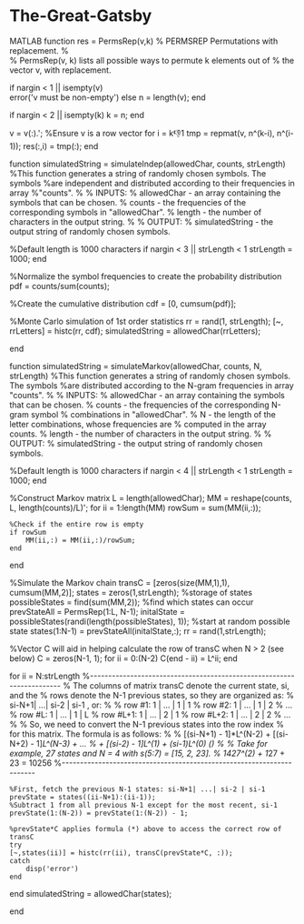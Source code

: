 # The-Great-Gatsby
MATLAB
function res = PermsRep(v,k)
%  PERMSREP Permutations with replacement.
%  
%  PermsRep(v, k) lists all possible ways to permute k elements out of 
%  the vector v, with replacement.

if nargin < 1 || isempty(v)    
    error('v must be non-empty')
else
    n = length(v);
end
 
if nargin < 2 || isempty(k)
    k = n;
end

v = v(:).'; %Ensure v is a row vector
for i = k:-1:1
    tmp = repmat(v, n^(k-i), n^(i-1));
    res(:,i) = tmp(:);
end

function simulatedString = simulateIndep(allowedChar, counts, strLength)
%This function generates a string of randomly chosen symbols. The symbols
%are independent and distributed according to their frequencies in array
%"counts".
%
% INPUTS:
%   allowedChar - an array containing the symbols that can be chosen.
%   counts - the frequencies of the corresponding symbols in "allowedChar".
%   length - the number of characters in the output string.
%
% OUTPUT:
%   simulatedString - the output string of randomly chosen symbols.

%Default length is 1000 characters
if nargin < 3 || strLength < 1
    strLength = 1000;
end

%Normalize the symbol frequencies to create the probability distribution
pdf = counts/sum(counts);

%Create the cumulative distribution
cdf = [0, cumsum(pdf)];

%Monte Carlo simulation of 1st order statistics
rr = rand(1, strLength);
[~, rrLetters] = histc(rr, cdf);
simulatedString = allowedChar(rrLetters);

end

function simulatedString = simulateMarkov(allowedChar, counts, N, strLength)
%This function generates a string of randomly chosen symbols. The symbols
%are distributed according to the N-gram frequencies in array "counts".
%
% INPUTS:
%   allowedChar - an array containing the symbols that can be chosen.
%   counts - the frequencies of the corresponding N-gram symbol 
%            combinations in "allowedChar".
%   N - the length of the letter combinations, whose frequencies are
%       computed in the array counts.
%   length - the number of characters in the output string.
%
% OUTPUT:
%   simulatedString - the output string of randomly chosen symbols.

%Default length is 1000 characters
if nargin < 4 || strLength < 1
    strLength = 1000;
end

%Construct Markov matrix
L = length(allowedChar);
MM = reshape(counts, L, length(counts)/L)';
for ii = 1:length(MM)
    rowSum = sum(MM(ii,:));
    
    %Check if the entire row is empty
    if rowSum
        MM(ii,:) = MM(ii,:)/rowSum;
    end
end

%Simulate the Markov chain
transC = [zeros(size(MM,1),1), cumsum(MM,2)];
states = zeros(1,strLength);    %storage of states
possibleStates = find(sum(MM,2));    %find which states can occur
prevStateAll = PermsRep(1:L, N-1);
initalState = possibleStates(randi(length(possibleStates), 1)); %start at random possible state
states(1:N-1) = prevStateAll(initalState,:);
rr = rand(1,strLength);

%Vector C will aid in helping calculate the row of transC when N > 2 (see below)
C = zeros(N-1, 1);
for ii = 0:(N-2)
    C(end - ii) = L^ii;
end

for ii = N:strLength
    %----------------------------------------------------------------------
    % The columns of matrix transC denote the current state, si, and the
    % rows denote the N-1 previous states, so they are organized as:
    % si-N+1| ...| si-2 | si-1  , or:
    %
    %   row  #1: 1 | ... | 1 | 1
    %   row  #2: 1 | ... | 1 | 2
    %                 ...
    %   row   #L: 1 | ... | 1 | L
    %   row #L+1: 1 | ... | 2 | 1
    %   row #L+2: 1 | ... | 2 | 2
    %                 ...
    %
    % So, we need to convert the N-1 previous states into the row index
    % for this matrix. The formula is as follows:
    %
    % [(si-N+1) - 1]*L^(N-2) + [(si-N+2) - 1]*L^(N-3) + ...
    %                         + [(si-2) - 1]*L^(1) + (si-1)*L^(0)     (*)
    %
    % Take for example, 27 states and N = 4 with s(5:7) = [15, 2, 23].
    %   14*27^(2) + 1*27 + 23 = 10256
    %----------------------------------------------------------------------
    
    %First, fetch the previous N-1 states: si-N+1| ...| si-2 | si-1
    prevState = states((ii-N+1):(ii-1)); 
    %Subtract 1 from all previous N-1 except for the most recent, si-1
    prevState(1:(N-2)) = prevState(1:(N-2)) - 1;
    
    %prevState*C applies formula (*) above to access the correct row of transC
    try
    [~,states(ii)] = histc(rr(ii), transC(prevState*C, :));
    catch
        disp('error')
    end
end
simulatedString = allowedChar(states);

end

